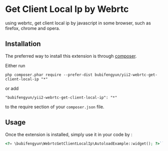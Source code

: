 Get Client Local Ip by Webrtc
=============================
using webrtc, get client local ip by javascript in some browser, such as firefox, chrome and opera.

Installation
------------

The preferred way to install this extension is through [composer](http://getcomposer.org/download/).

Either run

```
php composer.phar require --prefer-dist bubifengyun/yii2-webrtc-get-client-local-ip "*"
```

or add

```
"bubifengyun/yii2-webrtc-get-client-local-ip": "*"
```

to the require section of your `composer.json` file.


Usage
-----

Once the extension is installed, simply use it in your code by  :

```php
<?= \bubifengyun\WebrtcGetClientLocalIp\AutoloadExample::widget(); ?>```